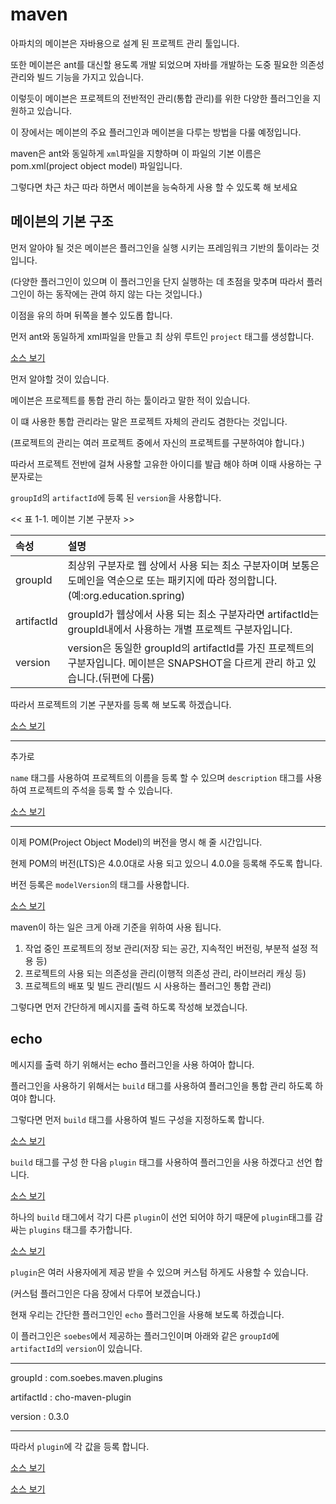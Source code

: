 # maven

아파치의 메이븐은 자바용으로 설계 된 프로젝트 관리 툴입니다.

또한 메이븐은 ant를 대신할 용도록 개발 되었으며 자바를 개발하는 도중 필요한 의존성 관리와 빌드 기능을 가지고 있습니다.

이렇듯이 메이븐은 프로젝트의 전반적인 관리(통합 관리)를 위한 다양한 플러그인을 지원하고 있습니다.

이 장에서는 메이븐의 주요 플러그인과 메이븐을 다루는 방법을 다룰 예정입니다.

maven은 ant와 동일하게 `xml`파일을 지향하며 이 파일의 기본 이름은 pom.xml(project object model) 파일입니다.

그렇다면 차근 차근 따라 하면서 메이븐을 능숙하게 사용 할 수 있도록 해 보세요

## 메이븐의 기본 구조

먼저 알아야 될 것은 메이븐은 플러그인을 실행 시키는 프레임워크 기반의 툴이라는 것입니다.

(다양한 플러그인이 있으며 이 플러그인을 단지 실행하는 데 초점을 맞추며 따라서 플러그인이 하는 동작에는 관여 하지 않는 다는 것입니다.)

이점을 유의 하며 뒤쪽을 볼수 있도롭 합니다.

먼저 ant와 동일하게 xml파일을 만들고 최 상위 루트인 `project` 태그를 생성합니다.

[소스 보기](./sources/maven/step001.xml)

먼저 알야할 것이 있습니다.

메이븐은 프로젝트를 통합 관리 하는 툴이라고 말한 적이 있습니다.

이 떄 사용한 통합 관리라는 말은 프로젝트 자체의 관리도 겸한다는 것입니다.

(프로젝트의 관리는 여러 프로젝트 중에서 자신의 프로젝트를 구분하여야 합니다.)

따라서 프로젝트 전반에 걸쳐 사용할 고유한 아이디를 발급 해야 하며 이때 사용하는 구분자로는

`groupId`의 `artifactId`에 등록 된 `version`을 사용합니다.

<< 표 1-1. 메이븐 기본 구분자 >>

|속성|설명|
|:---|:---|
|groupId|최상위 구분자로 웹 상에서 사용 되는 최소 구분자이며 보통은 도메인을 역순으로 또는 패키지에 따라 정의합니다.(예:org.education.spring)|
|artifactId|groupId가 웹상에서 사용 되는 최소 구분자라면 artifactId는 groupId내에서 사용하는 개별 프로젝트 구분자입니다.|
|version|version은 동일한 groupId의 artifactId를 가진 프로젝트의 구분자입니다. 메이븐은 SNAPSHOT을 다르게 관리 하고 있습니다.(뒤편에 다룸)|

따라서 프로젝트의 기본 구분자를 등록 해 보도록 하겠습니다.

[소스 보기](./sources/maven/step002.xml)

- - -

추가로

`name` 태그를 사용하여 프로젝트의 이름을 등록 할 수 있으며
`description` 태그를 사용하여 프로젝트의 주석을 등록 할 수 있습니다.

[소스 보기](./sources/maven/step003.xml)

- - -

이제 POM(Project Object Model)의 버전을 명시 해 줄 시간입니다.

현제 POM의 버전(LTS)은 4.0.0대로 사용 되고 있으니 4.0.0을 등록해 주도록 합니다.

버전 등록은 `modelVersion`의 태그를 사용합니다.

[소스 보기](./sources/maven/step004.xml)

maven이 하는 일은 크게 아래 기준을 위하여 사용 됩니다.

1. 작업 중인 프로젝트의 정보 관리(저장 되는 공간, 지속적인 버전링, 부분적 설정 적용 등)
2. 프로젝트의 사용 되는 의존성을 관리(이행적 의존성 관리, 라이브러리 캐싱 등)
3. 프로젝트의 배포 및 빌드 관리(빌드 시 사용하는 플러그인 통합 관리)

그렇다면 먼저 간단하게 메시지를 출력 하도록 작성해 보겠습니다.

## echo

메시지를 출력 하기 위해서는 echo 플러그인을 사용 하여아 합니다.

플러그인을 사용하기 위해서는 `build` 태그를 사용하여 플러그인을 통합 관리 하도록 하여야 합니다.

그렇다면 먼저 `build` 태그를 사용하여 빌드 구성을 지정하도록 합니다.

[소스 보기](./sources/maven/step005.xml)

`build` 태그를 구성 한 다음 `plugin` 태그를 사용하여 플러그인을 사용 하겠다고 선언 합니다.

[소스 보기](./sources/maven/step006.xml)

하나의 `build` 태그에서 각기 다른 `plugin`이 선언 되어야 하기 때문에 `plugin`태그를 감싸는 `plugins` 태그를 추가합니다.

[소스 보기](./sources/maven/step007.xml)

`plugin`은 여러 사용자에게 제공 받을 수 있으며 커스텀 하게도 사용할 수 있습니다.

(커스텀 플러그인은 다음 장에서 다루어 보겠습니다.)

현재 우리는 간단한 플러그인인 `echo` 플러그인을 사용해 보도록 하겠습니다.

이 플러그인은 `soebes`에서 제공하는 플러그인이며 아래와 같은 `groupId`에 `artifactId`의 `version`이 있습니다.

- - -

groupId : com.soebes.maven.plugins

artifactId : cho-maven-plugin

version : 0.3.0

- - -

따라서 `plugin`에 각 값을 등록 합니다.

[소스 보기](./sources/maven/step008.xml)


[소스 보기](./sources/maven/step009.xml)

